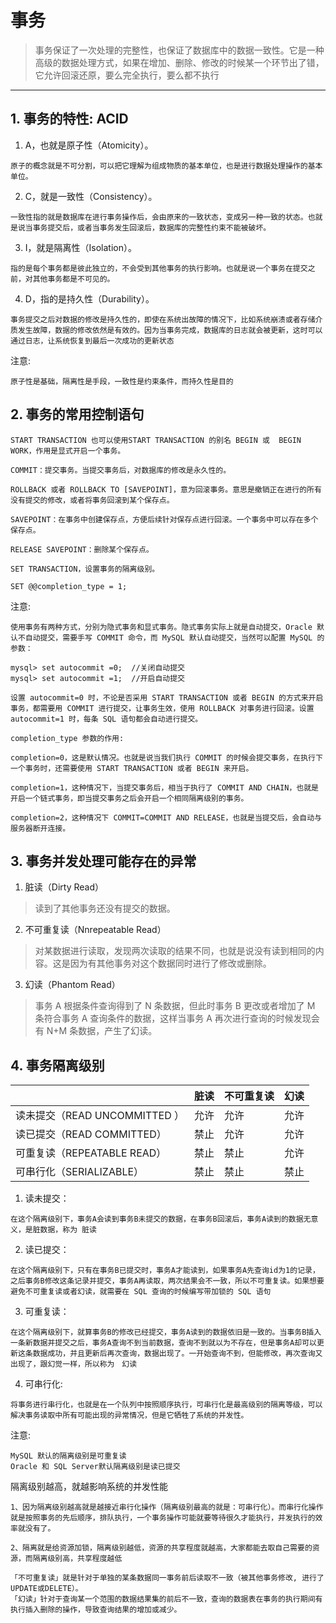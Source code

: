 # 事务
> 事务保证了一次处理的完整性，也保证了数据库中的数据一致性。它是一种高级的数据处理方式，如果在增加、删除、修改的时候某一个环节出了错，它允许回滚还原，要么完全执行，要么都不执行
---

## 1. 事务的特性: ACID

1. A，也就是原子性（Atomicity）。
```
原子的概念就是不可分割，可以把它理解为组成物质的基本单位，也是进行数据处理操作的基本单位。
```

2. C，就是一致性（Consistency）。
```
一致性指的就是数据库在进行事务操作后，会由原来的一致状态，变成另一种一致的状态。也就是说当事务提交后，或者当事务发生回滚后，数据库的完整性约束不能被破坏。
```

3. I，就是隔离性（Isolation）。
```
指的是每个事务都是彼此独立的，不会受到其他事务的执行影响。也就是说一个事务在提交之前，对其他事务都是不可见的。
```

4. D，指的是持久性（Durability）。
```
事务提交之后对数据的修改是持久性的，即使在系统出故障的情况下，比如系统崩溃或者存储介质发生故障，数据的修改依然是有效的。因为当事务完成，数据库的日志就会被更新，这时可以通过日志，让系统恢复到最后一次成功的更新状态
```

注意:
```
原子性是基础，隔离性是手段，一致性是约束条件，而持久性是目的
```


## 2. 事务的常用控制语句
```
START TRANSACTION 也可以使用START TRANSACTION 的别名 BEGIN 或  BEGIN WORK，作用是显式开启一个事务。

COMMIT：提交事务。当提交事务后，对数据库的修改是永久性的。

ROLLBACK 或者 ROLLBACK TO [SAVEPOINT]，意为回滚事务。意思是撤销正在进行的所有没有提交的修改，或者将事务回滚到某个保存点。

SAVEPOINT：在事务中创建保存点，方便后续针对保存点进行回滚。一个事务中可以存在多个保存点。

RELEASE SAVEPOINT：删除某个保存点。

SET TRANSACTION，设置事务的隔离级别。

SET @@completion_type = 1;
```

注意:
```
使用事务有两种方式，分别为隐式事务和显式事务。隐式事务实际上就是自动提交，Oracle 默认不自动提交，需要手写 COMMIT 命令，而 MySQL 默认自动提交，当然可以配置 MySQL 的参数：

mysql> set autocommit =0;  //关闭自动提交
mysql> set autocommit =1;  //开启自动提交

设置 autocommit=0 时，不论是否采用 START TRANSACTION 或者 BEGIN 的方式来开启事务，都需要用 COMMIT 进行提交，让事务生效，使用 ROLLBACK 对事务进行回滚。设置 autocommit=1 时，每条 SQL 语句都会自动进行提交。
```
```
completion_type 参数的作用:

completion=0，这是默认情况。也就是说当我们执行 COMMIT 的时候会提交事务，在执行下一个事务时，还需要使用 START TRANSACTION 或者 BEGIN 来开启。

completion=1，这种情况下，当提交事务后，相当于执行了 COMMIT AND CHAIN，也就是开启一个链式事务，即当提交事务之后会开启一个相同隔离级别的事务。

completion=2，这种情况下 COMMIT=COMMIT AND RELEASE，也就是当提交后，会自动与服务器断开连接。
```


## 3. 事务并发处理可能存在的异常

1. 脏读（Dirty Read）
> 读到了其他事务还没有提交的数据。

2. 不可重复读（Nnrepeatable Read）
> 对某数据进行读取，发现两次读取的结果不同，也就是说没有读到相同的内容。这是因为有其他事务对这个数据同时进行了修改或删除。

3. 幻读（Phantom Read）
> 事务 A 根据条件查询得到了 N 条数据，但此时事务 B 更改或者增加了 M 条符合事务 A 查询条件的数据，这样当事务 A 再次进行查询的时候发现会有 N+M 条数据，产生了幻读。


## 4. 事务隔离级别

|        | 脏读 | 不可重复读 | 幻读 |
| ------ | ------- | ---- | ----- |
| 读未提交（READ UNCOMMITTED ）| 允许 | 允许 | 允许 |
| 读已提交（READ COMMITTED）   | 禁止 | 允许 | 允许 |
| 可重复读（REPEATABLE READ）  | 禁止 | 禁止 | 允许 |
| 可串行化（SERIALIZABLE）     | 禁止 | 禁止 | 禁止 |

1. 读未提交：
```
在这个隔离级别下，事务A会读到事务B未提交的数据，在事务B回滚后，事务A读到的数据无意义，是脏数据，称为 脏读
```

2. 读已提交：
```
在这个隔离级别下，只有在事务B已提交时，事务A才能读到，如果事务A先查询id为1的记录，之后事务B修改这条记录并提交，事务A再读取，两次结果会不一致，所以不可重复读。如果想要避免不可重复读或者幻读，就需要在 SQL 查询的时候编写带加锁的 SQL 语句
```

3. 可重复读：
```
在这个隔离级别下，就算事务B的修改已经提交，事务A读到的数据依旧是一致的。当事务B插入一条新数据并提交之后，事务A查询不到当前数据，查询不到就以为不存在，但是事务A却可以更新这条数据成功，并且更新后再次查询，数据出现了。一开始查询不到，但能修改，再次查询又出现了，跟幻觉一样，所以称为　幻读
```

4. 可串行化:
```
将事务进行串行化，也就是在一个队列中按照顺序执行，可串行化是最高级别的隔离等级，可以解决事务读取中所有可能出现的异常情况，但是它牺牲了系统的并发性。
```

注意:
```
MySQL 默认的隔离级别是可重复读
Oracle 和 SQL Server默认隔离级别是读已提交
```

隔离级别越高，就越影响系统的并发性能
```
1、因为隔离级别越高就是越接近串行化操作（隔离级别最高的就是：可串行化）。而串行化操作就是按照事务的先后顺序，排队执行，一个事务操作可能就要等待很久才能执行，并发执行的效率就没有了。

2、隔离就是给资源加锁，隔离级别越低，资源的共享程度就越高，大家都能去取自己需要的资源，而隔离级别高，共享程度越低

「不可重复读」就是针对于单独的某条数据同一事务前后读取不一致（被其他事务修改, 进行了UPDATE或DELETE）。
「幻读」针对于查询某一个范围的数据结果集的前后不一致，查询的数据表在事务的执行期间有执行插入删除的操作，导致查询结果的增加或减少。
```